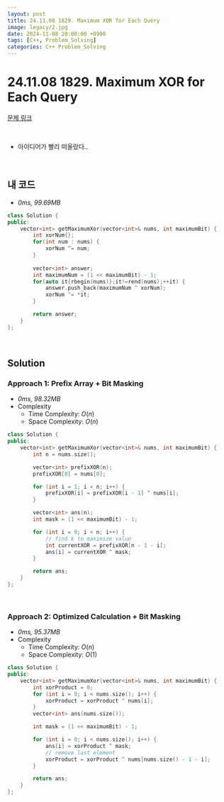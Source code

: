 ```yaml
---
layout: post
title: 24.11.08 1829. Maximum XOR for Each Query
image: legacy/2.jpg
date: 2024-11-08 20:00:00 +0900
tags: [C++, Problem_Solving]
categories: C++ Problem_Solving
---
```


# 24.11.08 1829. Maximum XOR for Each Query
[문제 링크](https://leetcode.com/problems/maximum-xor-for-each-query/description/?envType=daily-question&envId=2024-11-08)

<br/>

- 아이디어가 빨리 떠올랐다..

<br/>

## 내 코드
- *0ms, 99.69MB*

```cpp
class Solution {
public:
    vector<int> getMaximumXor(vector<int>& nums, int maximumBit) {
        int xorNum{};
        for(int num : nums) {
            xorNum ^= num;
        }
        
        vector<int> answer;
        int maximumNum = (1 << maximumBit) - 1;
        for(auto it{rbegin(nums)};it!=rend(nums);++it) {
            answer.push_back(maximumNum ^ xorNum);
            xorNum ^= *it;
        }

        return answer;
    }
};
```
<br/>

## Solution

### Approach 1: Prefix Array + Bit Masking
- *0ms, 98.32MB*
- Complexity
  - Time Complexity: $O(n)$
  - Space Complexity: $O(n)$

```cpp
class Solution {
public:
    vector<int> getMaximumXor(vector<int>& nums, int maximumBit) {
        int n = nums.size();

        vector<int> prefixXOR(n);
        prefixXOR[0] = nums[0];

        for (int i = 1; i < n; i++) {
            prefixXOR[i] = prefixXOR[i - 1] ^ nums[i];
        }

        vector<int> ans(n);
        int mask = (1 << maximumBit) - 1;

        for (int i = 0; i < n; i++) {
            // find k to maximize value
            int currentXOR = prefixXOR[n - 1 - i];
            ans[i] = currentXOR ^ mask;
        }

        return ans;
    }
};
```

<br/>

### Approach 2: Optimized Calculation + Bit Masking
- *0ms, 95.37MB*
- Complexity
  - Time Complexity: $O(n)$
  - Space Complexity: $O(1)$

```cpp
class Solution {
public:
    vector<int> getMaximumXor(vector<int>& nums, int maximumBit) {
        int xorProduct = 0;
        for (int i = 0; i < nums.size(); i++) {
            xorProduct = xorProduct ^ nums[i];
        }
        vector<int> ans(nums.size());

        int mask = (1 << maximumBit) - 1;

        for (int i = 0; i < nums.size(); i++) {
            ans[i] = xorProduct ^ mask;
            // remove last element
            xorProduct = xorProduct ^ nums[nums.size() - 1 - i];
        }

        return ans;
    }
};
```
